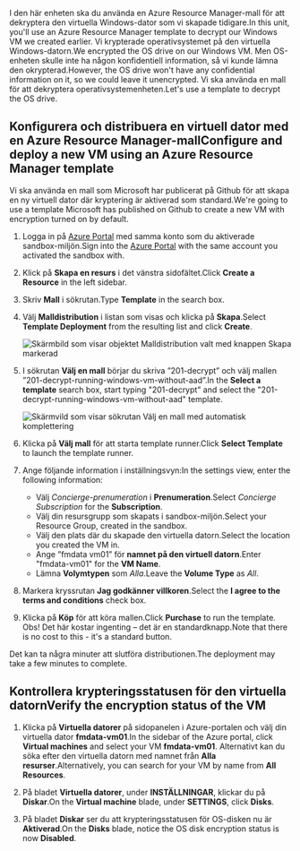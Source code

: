 <span data-ttu-id="5cf91-101">I den här enheten ska du använda en Azure Resource Manager-mall för att dekryptera den virtuella Windows-dator som vi skapade tidigare.</span><span class="sxs-lookup"><span data-stu-id="5cf91-101">In this unit, you'll use an Azure Resource Manager template to decrypt our Windows VM we created earlier.</span></span> <span data-ttu-id="5cf91-102">Vi krypterade operativsystemet på den virtuella Windows-datorn.</span><span class="sxs-lookup"><span data-stu-id="5cf91-102">We encrypted the OS drive on our Windows VM.</span></span> <span data-ttu-id="5cf91-103">Men OS-enheten skulle inte ha någon konfidentiell information, så vi kunde lämna den okrypterad.</span><span class="sxs-lookup"><span data-stu-id="5cf91-103">However, the OS drive won't have any confidential information on it, so we could leave it unencrypted.</span></span> <span data-ttu-id="5cf91-104">Vi ska använda en mall för att dekryptera operativsystemenheten.</span><span class="sxs-lookup"><span data-stu-id="5cf91-104">Let's use a template to decrypt the OS drive.</span></span>

## <a name="configure-and-deploy-a-new-vm-using-an-azure-resource-manager-template"></a><span data-ttu-id="5cf91-105">Konfigurera och distribuera en virtuell dator med en Azure Resource Manager-mall</span><span class="sxs-lookup"><span data-stu-id="5cf91-105">Configure and deploy a new VM using an Azure Resource Manager template</span></span>

<span data-ttu-id="5cf91-106">Vi ska använda en mall som Microsoft har publicerat på Github för att skapa en ny virtuell dator där kryptering är aktiverad som standard.</span><span class="sxs-lookup"><span data-stu-id="5cf91-106">We're going to use a template Microsoft has published on Github to create a new VM with encryption turned on by default.</span></span>

1. <span data-ttu-id="5cf91-107">Logga in på [Azure Portal](https://portal.azure.com/learn.docs.microsoft.com?azure-portal=true) med samma konto som du aktiverade sandbox-miljön.</span><span class="sxs-lookup"><span data-stu-id="5cf91-107">Sign into the [Azure Portal](https://portal.azure.com/learn.docs.microsoft.com?azure-portal=true) with the same account you activated the sandbox with.</span></span>

1. <span data-ttu-id="5cf91-108">Klick på **Skapa en resurs** i det vänstra sidofältet.</span><span class="sxs-lookup"><span data-stu-id="5cf91-108">Click **Create a Resource** in the left sidebar.</span></span>

1. <span data-ttu-id="5cf91-109">Skriv **Mall** i sökrutan.</span><span class="sxs-lookup"><span data-stu-id="5cf91-109">Type **Template** in the search box.</span></span>

1. <span data-ttu-id="5cf91-110">Välj **Malldistribution** i listan som visas och klicka på **Skapa**.</span><span class="sxs-lookup"><span data-stu-id="5cf91-110">Select **Template Deployment** from the resulting list and click **Create**.</span></span>

    ![Skärmbild som visar objektet Malldistribution valt med knappen Skapa markerad](../media/6-create-template.png)

1. <span data-ttu-id="5cf91-112">I sökrutan **Välj en mall** börjar du skriva ”201-decrypt” och välj mallen ”201-decrypt-running-windows-vm-without-aad”.</span><span class="sxs-lookup"><span data-stu-id="5cf91-112">In the **Select a template** search box, start typing "201-decrypt" and select the "201-decrypt-running-windows-vm-without-aad" template.</span></span>

    ![Skärmvild som visar sökrutan Välj en mall med automatisk komplettering](../media/6-custom-deployment.png)

1. <span data-ttu-id="5cf91-114">Klicka på **Välj mall** för att starta template runner.</span><span class="sxs-lookup"><span data-stu-id="5cf91-114">Click **Select Template** to launch the template runner.</span></span>

1. <span data-ttu-id="5cf91-115">Ange följande information i inställningsvyn:</span><span class="sxs-lookup"><span data-stu-id="5cf91-115">In the settings view, enter the following information:</span></span>
    - <span data-ttu-id="5cf91-116">Välj _Concierge-prenumeration_ i **Prenumeration**.</span><span class="sxs-lookup"><span data-stu-id="5cf91-116">Select _Concierge Subscription_ for the **Subscription**.</span></span>
    - <span data-ttu-id="5cf91-117">Välj din resursgrupp som skapats i sandbox-miljön.</span><span class="sxs-lookup"><span data-stu-id="5cf91-117">Select your Resource Group, created in the sandbox.</span></span>
    - <span data-ttu-id="5cf91-118">Välj den plats där du skapade den virtuella datorn.</span><span class="sxs-lookup"><span data-stu-id="5cf91-118">Select the location you created the VM in.</span></span>
    - <span data-ttu-id="5cf91-119">Ange ”fmdata vm01” för **namnet på den virtuell datorn**.</span><span class="sxs-lookup"><span data-stu-id="5cf91-119">Enter "fmdata-vm01" for the **VM Name**.</span></span>
    - <span data-ttu-id="5cf91-120">Lämna **Volymtypen** som _Alla_.</span><span class="sxs-lookup"><span data-stu-id="5cf91-120">Leave the **Volume Type** as _All_.</span></span>

1. <span data-ttu-id="5cf91-121">Markera kryssrutan **Jag godkänner villkoren**.</span><span class="sxs-lookup"><span data-stu-id="5cf91-121">Select the **I agree to the terms and conditions** check box.</span></span>
1. <span data-ttu-id="5cf91-122">Klicka på **Köp** för att köra mallen.</span><span class="sxs-lookup"><span data-stu-id="5cf91-122">Click **Purchase** to run the template.</span></span> <span data-ttu-id="5cf91-123">Obs! Det här kostar ingenting – det är en standardknapp.</span><span class="sxs-lookup"><span data-stu-id="5cf91-123">Note that there is no cost to this - it's a standard button.</span></span>

<span data-ttu-id="5cf91-124">Det kan ta några minuter att slutföra distributionen.</span><span class="sxs-lookup"><span data-stu-id="5cf91-124">The deployment may take a few minutes to complete.</span></span>

## <a name="verify-the-encryption-status-of-the-vm"></a><span data-ttu-id="5cf91-125">Kontrollera krypteringsstatusen för den virtuella datorn</span><span class="sxs-lookup"><span data-stu-id="5cf91-125">Verify the encryption status of the VM</span></span>

1. <span data-ttu-id="5cf91-126">Klicka på **Virtuella datorer** på sidopanelen i Azure-portalen och välj din virtuella dator **fmdata-vm01**.</span><span class="sxs-lookup"><span data-stu-id="5cf91-126">In the sidebar of the Azure portal, click **Virtual machines** and select your VM **fmdata-vm01**.</span></span> <span data-ttu-id="5cf91-127">Alternativt kan du söka efter den virtuella datorn med namnet från **Alla resurser**.</span><span class="sxs-lookup"><span data-stu-id="5cf91-127">Alternatively, you can search for your VM by name from **All Resources**.</span></span>

1. <span data-ttu-id="5cf91-128">På bladet **Virtuella datorer**, under **INSTÄLLNINGAR**, klickar du på **Diskar**.</span><span class="sxs-lookup"><span data-stu-id="5cf91-128">On the **Virtual machine** blade, under **SETTINGS**, click **Disks**.</span></span>

1. <span data-ttu-id="5cf91-129">På bladet **Diskar** ser du att krypteringsstatusen för OS-disken nu är **Aktiverad**.</span><span class="sxs-lookup"><span data-stu-id="5cf91-129">On the **Disks** blade, notice the OS disk encryption status is now **Disabled**.</span></span>
